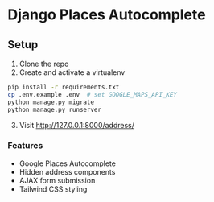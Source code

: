 # Django Places Autocomplete

## Setup

1. Clone the repo
2. Create and activate a virtualenv

```bash
pip install -r requirements.txt
cp .env.example .env  # set GOOGLE_MAPS_API_KEY
python manage.py migrate
python manage.py runserver
```

3. Visit http://127.0.0.1:8000/address/

### Features

- Google Places Autocomplete
- Hidden address components
- AJAX form submission
- Tailwind CSS styling
